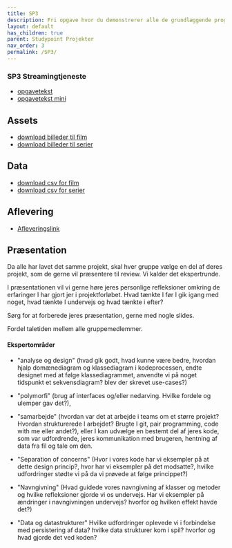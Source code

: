 ```yaml
---
title: SP3
description: Fri opgave hvor du demonstrerer alle de grundlæggende programmeringskoncepter
layout: default
has_children: true
parent: Studypoint Projekter
nav_order: 3
permalink: /SP3/
---
```


### SP3 Streamingtjeneste

- [opgavetekst](SP3.pdf)
- [opgavetekst mini](SP3mini.pdf)


## Assets
- [download billeder til film](billeder-til-film.zip)
- [download billeder til serier](billeder-til-serier.zip)


## Data

 - [download csv for film](film.txt)
 - [download csv for serier](serier.txt)


## Aflevering

- [Afleveringslink](https://cphbusiness.mrooms.net/mod/assign/view.php?id=766022)


## Præsentation
Da alle har lavet det samme projekt, skal hver gruppe vælge en del af deres projekt, som de gerne vil præsentere til review. Vi kalder det ekspertrunde.

I præsentationen vil vi gerne høre jeres personlige refleksioner omkring de erfaringer I har gjort jer i projektforløbet. 
Hvad tænkte I før I gik igang med noget, hvad tænkte I undervejs og hvad tænkte i efter?

Sørg for at forberede jeres præsentation, gerne med nogle slides. 

Fordel taletiden mellem alle gruppemedlemmer.


#### Ekspertområder
- "analyse og design" (hvad gik godt, hvad kunne være bedre, hvordan hjalp domænediagram og klassediagram i kodeprocessen, endte designet med at følge klassediagrammet, anvendte vi på noget tidspunkt et sekvensdiagram? blev der skrevet use-cases?)


- "polymorfi" (brug af interfaces og/eller nedarving. Hvilke fordele og ulemper gav det?),


- "samarbejde" (hvordan var det at arbejde i teams om et større projekt? Hvordan strukturerede I arbejdet? Brugte I git, pair programming, code with me eller andet?), eller I kan udvælge en bestemt del af jeres kode, som var udfordrende, jeres kommunikation med brugeren, hentning af data fra fil og tale om den.


- "Separation of concerns" (Hvor i vores kode har vi eksempler på at dette design princip?, hvor har vi eksempler på det modsatte?, hvilke udfordringer stødte vi på da vi prøvede at følge princippet?)


- "Navngivning" (Hvad guidede vores navngivning af klasser og metoder og hvilke refleksioner gjorde vi os undervejs.  Har vi eksempler på ændringer i navngivningen undervejs? hvorfor og hvilken effekt havde det?)


- "Data og datastrukturer" Hvilke udfordringer oplevede vi i forbindelse med persistering af data? hvilke data strukturer kom i spil? hvorfor og hvad gjorde det ved koden?